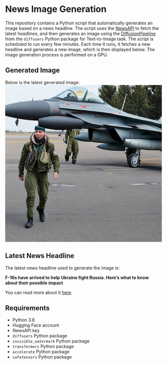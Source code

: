# News Image Generation
This repository contains a Python script that automatically generates an image based on a news headline. The script uses the [NewsAPI](https://newsapi.org/) to fetch the latest headlines, and then generates an image using the [DiffusionPipeline](https://github.com/huggingface/diffusers) from the `diffusers` Python package for Text-to-Image task.
The script is scheduled to run every few minutes. Each time it runs, it fetches a new headline and generates a new image, which is then displayed below. The image generation process is performed on a GPU.

## Generated Image
Below is the latest generated image:
![Generated Image](image.png)

## Latest News Headline
The latest news headline used to generate the image is:

**F-16s have arrived to help Ukraine fight Russia. Here’s what to know about their possible impact**

You can read more about it [here](https://news.google.com/rss/articles/CBMinAFBVV95cUxOd3JmeWtZYXl5cGxLX3BVZDQ2YVpBWEp1MHhxUmtENVZqQXNNckRXWHFuREhlNXJtRFMtQi1UcDc4eXZaYk5nTGowYmZNbkVKZHEzdkJ6SGs2TmJ0UTFybnlkMWpyT3JJUUNMamhqUHlVUzAxajhFSTVrRS01eUVlN0Uzdk9MOGtwdTlZaVhtR3B6T2hmLU1UbVVWZDU?oc=5).

## Requirements
- Python 3.8
- Hugging Face account
- NewsAPI key
- `diffusers` Python package
- `invisible_watermark` Python package
- `transformers` Python package
- `accelerate` Python package
- `safetensors` Python package
